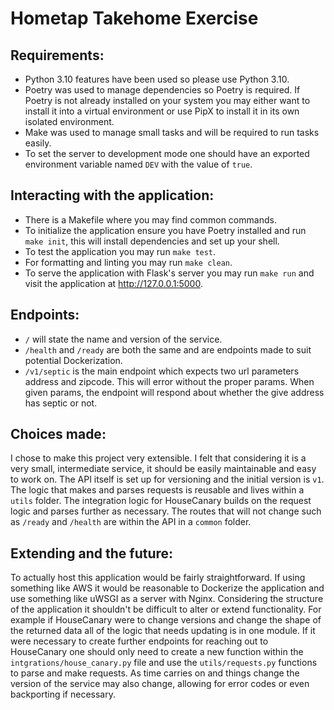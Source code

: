 # Hometap Takehome Exercise

Requirements:
---
- Python 3.10 features have been used so please use Python 3.10.
- Poetry was used to manage dependencies so Poetry is required. If Poetry is not already installed on your system you may either want to install it into a virtual environment or use PipX to install it in its own isolated environment.
- Make was used to manage small tasks and will be required to run tasks easily.
- To set the server to development mode one should have an exported environment variable named `DEV` with the value of `true`.

Interacting with the application:
---
- There is a Makefile where you may find common commands.
- To initialize the application ensure you have Poetry installed and run `make init`, this will install dependencies and set up your shell.
- To test the application you may run `make test`.
- For formatting and linting you may run `make clean`.
- To serve the application with Flask's server you may run `make run` and visit the application at http://127.0.0.1:5000.

Endpoints:
---
- `/` will state the name and version of the service.
- `/health` and `/ready` are both the same and are endpoints made to suit potential Dockerization.
- `/v1/septic` is the main endpoint which expects two url parameters address and zipcode. This will error without the proper params. When given params, the endpoint will respond about whether the give address has septic or not.

Choices made:
---
I chose to make this project very extensible. I felt that considering it is a very small, intermediate service, it should be easily maintainable and easy to work on.
The API itself is set up for versioning and the initial version is `v1`.
The logic that makes and parses requests is reusable and lives within a `utils` folder.
The integration logic for HouseCanary builds on the request logic and parses further as necessary.
The routes that will not change such as `/ready` and `/health` are within the API in a `common` folder.

Extending and the future:
---
To actually host this application would be fairly straightforward. If using something like AWS it would be reasonable to Dockerize the application and use something like uWSGI as a server with Nginx.
Considering the structure of the application it shouldn't be difficult to alter or extend functionality. For example if HouseCanary were to change versions and change the shape of the returned data all of the logic that needs updating is in one module.
If it were necessary to create further endpoints for reaching out to HouseCanary one should only need to create a new function within the `intgrations/house_canary.py` file and use the `utils/requests.py` functions to parse and make requests.
As time carries on and things change the version of the service may also change, allowing for error codes or even backporting if necessary.
